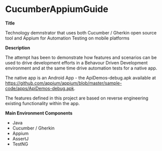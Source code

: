 # CucumberAppiumGuide

**Title**

Technology demnstrator that uses both Cucumber / Gherkin open source tool and 
Appium for Automation Testing on mobile platforms

**Description**

The attempt has been to demonstrate how features and scenarios can be used to drive  development efforts in a Behavour Driven Development 
environment and at the same time drive automation tests for a native app.

The native app is an Android App - the ApiDemos-debug.apk available at 
https://github.com/appium/appium/blob/master/sample-code/apps/ApiDemos-debug.apk.

The features defined in this project are based on reverse engineering existing functionality within the app.

**Main Environment Components**

* Java
* Cucumber / Gherkin
* Appium
* AssertJ
* TestNG

